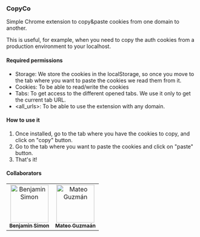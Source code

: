 ### CopyCo

Simple Chrome extension to copy&paste cookies from one domain to another.

This is useful, for example, when you need to copy the auth cookies from a production environment
to your localhost.

#### Required permissions

* Storage: We store the cookies in the localStorage, so once you move to the tab where you want to paste the cookies we read them from it.
* Cookies: To be able to read/write the cookies
* Tabs: To get access to the different opened tabs. We use it only to get the current tab URL.
* <all_urls>: To be able to use the extension with any domain.

#### How to use it

1. Once installed, go to the tab where you have the cookies to copy, and click on "copy" button.
2. Go to the tab where you want to paste the cookies and click on "paste" button.
3. That's it!

#### Collaborators

<table>
  <tr>
    <td align="center">
        <a href="https://github.com/b3nshi">
            <img src="https://avatars0.githubusercontent.com/u/5185291?s=400&v=4" width="100px;" alt="Benjamin Simon"/>
            <br />
            <sub><b>Benjamin Simon</b></sub>
        </a>
    </td>
    <td align="center">
        <a href="https://github.com/mateoguzmana">
            <img src="https://avatars2.githubusercontent.com/u/20783123?s=460&v=4" width="100px;" alt="Mateo Guzmán"/>
            <br />
            <sub><b>Mateo Guzmaán</b></sub>
        </a>
    </td>
  </tr>
</table>
